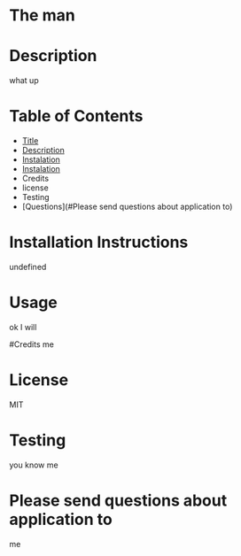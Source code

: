 
# The man

# Description 
what up
# Table of Contents
- [Title](#title)
- [Description](#Description)
- [Instalation](#Installation)
- [Instalation](#Usage)
- Credits
- license
- Testing
- [Questions](#Please send questions about application to)

# Installation Instructions
undefined

# Usage
ok I will

#Credits
me

# License
MIT

# Testing
you know me

# Please send questions about application to
me
